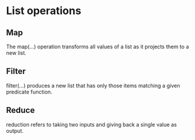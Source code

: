 # List operations


## Map

The map(...) operation transforms all values of a list as it projects them to a new list.

## Filter

filter(...) produces a new list that has only those items matching a given predicate function.

## Reduce

reduction refers to taking two inputs and giving back a single value as output.

